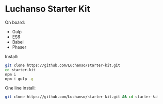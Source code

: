 # Luchanso Starter Kit

On board:
* Gulp
* ES6
* Babel
* Phaser

Install:
```sh
git clone https://github.com/Luchanso/starter-kit.git
cd starter-kit
npm i
npm i gulp -g
```

One line install:
```sh
git clone https://github.com/Luchanso/starter-kit.git && cd starter-kit && npm i && npm i gulp -g
```
